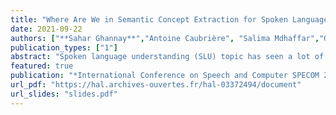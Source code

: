 ```yaml
---
title: "Where Are We in Semantic Concept Extraction for Spoken Language Understanding?"
date: 2021-09-22
authors: ["**Sahar Ghannay**","Antoine Caubrière", "Salima Mdhaffar","Gaëlle Laperrière","Bassam Jabaian","Yannick Estève"]
publication_types: ["1"]
abstract: "Spoken language understanding (SLU) topic has seen a lot of progress these last three years, with the emergence of end-to-end neural approaches. Spoken language understanding refers to natural language processing tasks related to semantic extraction from speech signal, like named entity recognition from speech or slot filling task in a context of human-machine dialogue. Classically, SLU tasks were processed through a cascade approach that consists in applying, firstly, an automatic speech recognition process, followed by a natural language processing module applied to the automatic transcriptions. These three last years, end-to-end neural approaches, based on deep neural networks, have been proposed in order to directly extract the semantics from speech signal, by using a single neural model. More recent works on self-supervised training with unlabeled data open new perspectives in term of performance for automatic speech recognition and natural language processing. In this paper, we present a brief overview of the recent advances on the French MEDIA benchmark dataset for SLU, with or without the use of additional data. We also present our last results that significantly outperform the current state-of-the-art with a Concept Error Rate (CER) of 11.2%, instead of 13.6% for the last state-of-the-art system presented this year."
featured: true
publication: "*International Conference on Speech and Computer SPECOM 2021*"
url_pdf: "https://hal.archives-ouvertes.fr/hal-03372494/document"
url_slides: "slides.pdf"
---
```

